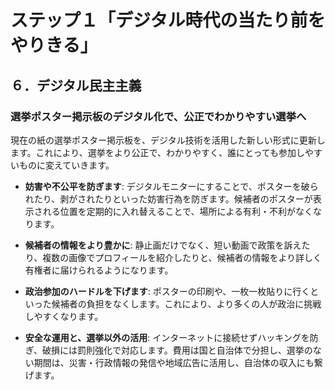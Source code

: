 # ステップ１「デジタル時代の当たり前をやりきる」
## ６．デジタル民主主義

### 選挙ポスター掲示板のデジタル化で、公正でわかりやすい選挙へ
現在の紙の選挙ポスター掲示板を、デジタル技術を活用した新しい形式に更新します。これにより、選挙をより公正で、わかりやすく、誰にとっても参加しやすいものに変えていきます。

*   **妨害や不公平を防ぎます**: デジタルモニターにすることで、ポスターを破られたり、剥がされたりといった妨害行為を防ぎます。候補者のポスターが表示される位置を定期的に入れ替えることで、場所による有利・不利がなくなります。

*   **候補者の情報をより豊かに**: 静止画だけでなく、短い動画で政策を訴えたり、複数の画像でプロフィールを紹介したりと、候補者の情報をより詳しく有権者に届けられるようになります。

*   **政治参加のハードルを下げます**: ポスターの印刷や、一枚一枚貼りに行くといった候補者の負担をなくします。これにより、より多くの人が政治に挑戦しやすくなります。

*   **安全な運用と、選挙以外の活用**: インターネットに接続せずハッキングを防ぎ、破損には罰則強化で対応します。費用は国と自治体で分担し、選挙のない期間は、災害・行政情報の発信や地域広告に活用し、自治体の収入にも繋げます。